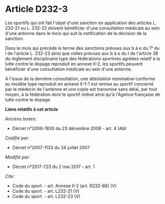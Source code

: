 # Article D232-3

Les sportifs qui ont fait l'objet d'une sanction en application des articles L. 232-21 ou L. 232-22 doivent bénéficier d'une
consultation médicale au sein d'une antenne dans le mois qui suit la notification de la décision de la sanction. 

Dans le mois qui précède le terme des sanctions prévues aux b à e du 1° du I de l'article L. 232-23 ainsi que celles prévues
aux b à e du I de l'article 38 du règlement disciplinaire type des fédérations sportives agréées relatif à la lutte contre le
dopage reproduit en annexe II-2, les sportifs peuvent bénéficier d'une consultation médicale au sein d'une antenne. 

A l'issue de la dernière consultation, une attestation nominative conforme au modèle type reproduit en annexe II-1-1 est
remise au sportif concerné par le médecin de l'antenne et une copie est transmise sans délai, par tout moyen, à la fédération
dont le sportif relève ainsi qu'à l'Agence française de lutte contre le dopage.

**Liens relatifs à cet article**

_Anciens textes_:

  - Décret n°2006-1830 du 23 décembre 2006 - art. 4 (Ab)

_Codifié par_:

  - Décret n°2007-1133 du 24 juillet 2007

_Modifié par_:

  - Décret n°2017-723 du 2 mai 2017 - art. 1

_Cite_:

  - Code du sport. - art. Annexe II-2 (art. R232-86) (V)
  - Code du sport. - art. L232-21 (V)
  - Code du sport. - art. L232-23 (V)

